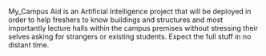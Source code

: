 My_Campus Aid is an Artificial Intelligence project that will be deployed   in order to help freshers to know buildings and structures and most importantly lecture halls within the campus premises without stressing their selves asking for strangers or existing students. 
Expect the full stuff in no distant time. 

